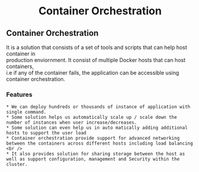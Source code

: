 <h1 align="center"> Container Orchestration </h1>

## Container Orchestration

It is a solution that consists of a set of tools and scripts that can help host container in <br />
production enviornment. It consist of multiple Docker hosts that can host containers, <br />
i.e if any of the container fails, the application can be accessible using container orchestration.

### Features
	* We can deploy hundreds or thousands of instance of application with single command.
	* Some solution helps us automatically scale up / scale down the number of instances when user increase/decreases.
	* Some solution can even help us in auto matically adding additional hosts to support the user load
	* Container orchestration provide support for advanced networking between the containers across different hosts including load balancing <br />
	* It also provides solution for sharing storage between the host as well as support configuration, management and Security within the cluster.
	